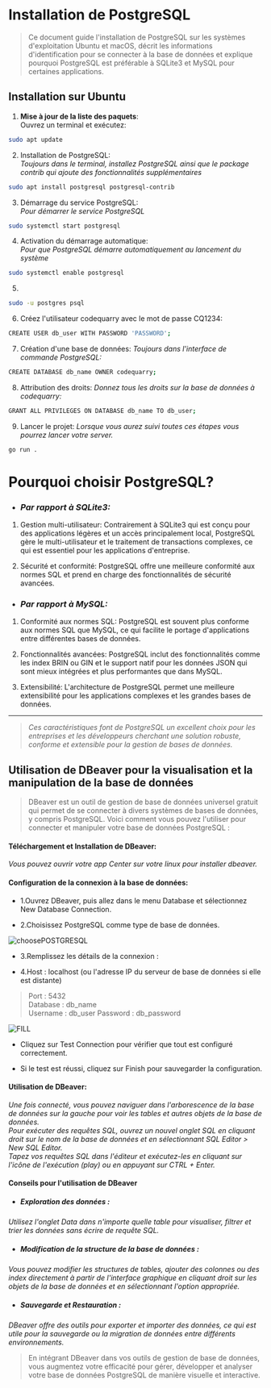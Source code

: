 # Installation de PostgreSQL

>Ce document guide l'installation de PostgreSQL sur les systèmes d'exploitation Ubuntu et macOS, décrit les informations d'identification pour se connecter à la base de données et explique pourquoi PostgreSQL est préférable à SQLite3 et MySQL pour certaines applications.

## Installation sur Ubuntu

1. **Mise à jour de la liste des paquets**:  
   Ouvrez un terminal et exécutez:  
   
```bash
sudo apt update
```

2. Installation de PostgreSQL:  
    *Toujours dans le terminal, installez PostgreSQL ainsi que le package contrib qui ajoute des fonctionnalités supplémentaires*  

```bash
sudo apt install postgresql postgresql-contrib
```

3. Démarrage du service PostgreSQL:  
    *Pour démarrer le service PostgreSQL*  

```bash 
sudo systemctl start postgresql
```

4. Activation du démarrage automatique:  
    *Pour que PostgreSQL démarre automatiquement au lancement du système*  

```bash
sudo systemctl enable postgresql
```

5. 

```bash
sudo -u postgres psql
```

6. Créez l'utilisateur codequarry avec le mot de passe CQ1234:  

```bash
CREATE USER db_user WITH PASSWORD 'PASSWORD';
```

7. Création d'une base de données:
    *Toujours dans l'interface de commande PostgreSQL:*  

```bash
CREATE DATABASE db_name OWNER codequarry;
```

8. Attribution des droits:
    *Donnez tous les droits sur la base de données à codequarry:*  

```bash
GRANT ALL PRIVILEGES ON DATABASE db_name TO db_user;
```

9. Lancer le projet:
    *Lorsque vous aurez suivi toutes ces étapes vous pourrez lancer votre server.*  

```bash
go run .
```


# Pourquoi choisir PostgreSQL?

- ### *Par rapport à SQLite3:*

1. Gestion multi-utilisateur: Contrairement à SQLite3 qui est conçu pour des applications légères et un accès principalement local, PostgreSQL gère le multi-utilisateur et le traitement de transactions complexes, ce qui est essentiel pour les applications d'entreprise.

2. Sécurité et conformité: PostgreSQL offre une meilleure conformité aux normes SQL et prend en charge des fonctionnalités de sécurité avancées.

- ### *Par rapport à MySQL:*

1. Conformité aux normes SQL: PostgreSQL est souvent plus conforme aux normes SQL que MySQL, ce qui facilite le portage d'applications entre différentes bases de données.

2. Fonctionnalités avancées: PostgreSQL inclut des fonctionnalités comme les index BRIN ou GIN et le support natif pour les données JSON qui sont mieux intégrées et plus performantes que dans MySQL.

3. Extensibilité: L'architecture de PostgreSQL permet une meilleure extensibilité pour les applications complexes et les grandes bases de données.

---

> *Ces caractéristiques font de PostgreSQL un excellent choix pour les entreprises et les développeurs cherchant une solution robuste, conforme et extensible pour la gestion de bases de données.*

## Utilisation de DBeaver pour la visualisation et la manipulation de la base de données

>DBeaver est un outil de gestion de base de données universel gratuit qui permet de se connecter à divers systèmes de bases de données, y compris PostgreSQL. Voici comment vous pouvez l'utiliser pour connecter et manipuler votre base de données PostgreSQL :

#### Téléchargement et Installation de DBeaver:  
*Vous pouvez ouvrir votre app Center sur votre linux pour installer dbeaver.*

#### Configuration de la connexion à la base de données:  

- 1.Ouvrez DBeaver, puis allez dans le menu Database et sélectionnez New Database Connection.  

- 2.Choisissez PostgreSQL comme type de base de données.  

![choosePOSTGRESQL](/imagesDb/Capture%20d’écran%20du%202024-04-23%2017-27-09.png)

- 3.Remplissez les détails de la connexion :

- 4.Host : localhost (ou l'adresse IP du  serveur de base de données si elle est distante)  

>Port : 5432  
>Database : db_name  
>Username : db_user 
>Password : db_password  

![FILL](/imagesDb/Capture%20d’écran%20du%202024-04-23%2017-26-57.png)

- Cliquez sur Test Connection pour vérifier que tout est configuré correctement.  

- Si le test est réussi, cliquez sur Finish pour sauvegarder la configuration.

#### Utilisation de DBeaver:  

*Une fois connecté, vous pouvez naviguer dans l'arborescence de la base de données sur la gauche pour voir les tables et autres objets de la base de données.  
Pour exécuter des requêtes SQL, ouvrez un nouvel onglet SQL en cliquant droit sur le nom de la base de données et en sélectionnant SQL Editor > New SQL Editor.  
Tapez vos requêtes SQL dans l'éditeur et exécutez-les en cliquant sur l'icône de l'exécution (play) ou en appuyant sur CTRL + Enter.*

#### Conseils pour l'utilisation de DBeaver

- ##### Exploration des données :  

*Utilisez l'onglet Data dans n'importe quelle table pour visualiser, filtrer et trier les données sans écrire de requête SQL.* 

- ##### Modification de la structure de la base de données :  

*Vous pouvez modifier les structures de tables, ajouter des colonnes ou des index directement à partir de l'interface graphique en cliquant droit sur les objets de la base de données et en sélectionnant l'option appropriée.* 

- ##### Sauvegarde et Restauration :  

*DBeaver offre des outils pour exporter et importer des données, ce qui est utile pour la sauvegarde ou la migration de données entre différents environnements.*

> En intégrant DBeaver dans vos outils de gestion de base de données, vous augmentez votre efficacité pour gérer, développer et analyser votre base de données PostgreSQL de manière visuelle et interactive.


